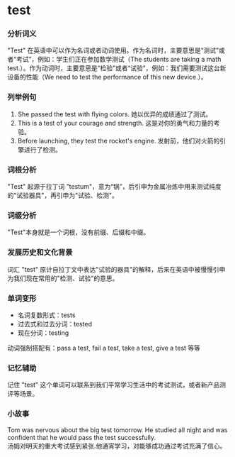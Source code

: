 # test

### 分析词义

  

"Test" 在英语中可以作为名词或者动词使用。作为名词时，主要意思是“测试”或者“考试”，例如：学生们正在参加数学测试（The students are taking a math test.）。作为动词时，主要意思是“检验”或者“试验”，例如：我们需要测试这台新设备的性能（We need to test the performance of this new device.）。

  

### 列举例句

  

1.  She passed the test with flying colors. 她以优异的成绩通过了测试。
2.  This is a test of your courage and strength. 这是对你的勇气和力量的考验。
3.  Before launching, they test the rocket's engine. 发射前，他们对火箭的引擎进行了检测。

  

### 词根分析

  

"Test" 起源于拉丁词 "testum"，意为“锅”，后引申为金属冶炼中用来测试纯度的"试验器具"，再引申为"试验、检测"。

  

### 词缀分析

  

"Test"本身就是一个词根，没有前缀、后缀和中缀。

  

### 发展历史和文化背景

  

词汇 "test" 原计自拉丁文中表达"试验的器具"的解释，后来在英语中被慢慢引申为我们现在常用的"检测、试验"的意思。

  

### 单词变形

  

*   名词复数形式：tests
*   过去式和过去分词：tested
*   现在分词：testing

  

动词强制搭配有：pass a test, fail a test, take a test, give a test 等等

  

### 记忆辅助

  

记住 "test" 这个单词可以联系到我们平常学习生活中的考试测试，或者新产品测评等场景。

  

### 小故事

  

Tom was nervous about the big test tomorrow. He studied all night and was confident that he would pass the test successfully.  
汤姆对明天的重大考试感到紧张.他通宵学习，对能够成功通过考试充满了信心。
